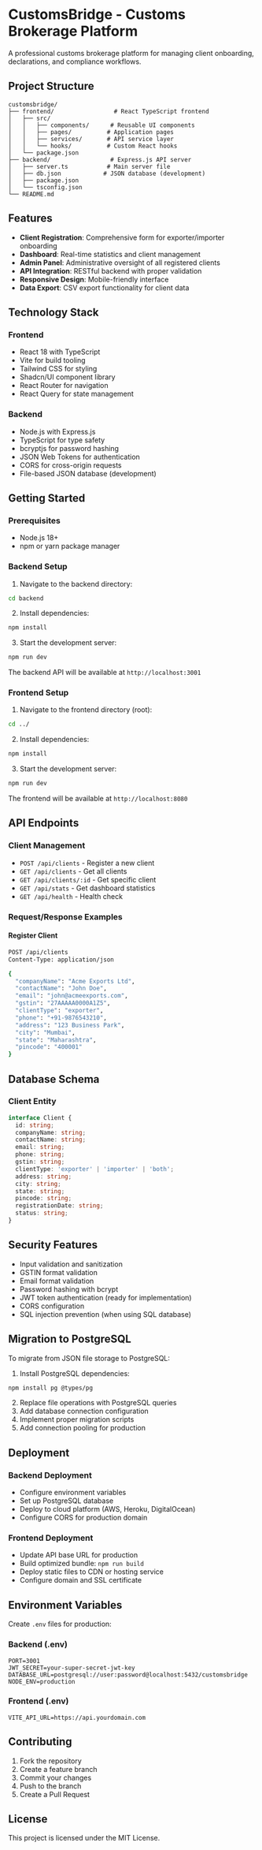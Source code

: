 
# CustomsBridge - Customs Brokerage Platform

A professional customs brokerage platform for managing client onboarding, declarations, and compliance workflows.

## Project Structure

```
customsbridge/
├── frontend/                 # React TypeScript frontend
│   ├── src/
│   │   ├── components/      # Reusable UI components
│   │   ├── pages/          # Application pages
│   │   ├── services/       # API service layer
│   │   └── hooks/          # Custom React hooks
│   └── package.json
├── backend/                 # Express.js API server
│   ├── server.ts           # Main server file
│   ├── db.json            # JSON database (development)
│   ├── package.json
│   └── tsconfig.json
└── README.md
```

## Features

- **Client Registration**: Comprehensive form for exporter/importer onboarding
- **Dashboard**: Real-time statistics and client management
- **Admin Panel**: Administrative oversight of all registered clients
- **API Integration**: RESTful backend with proper validation
- **Responsive Design**: Mobile-friendly interface
- **Data Export**: CSV export functionality for client data

## Technology Stack

### Frontend
- React 18 with TypeScript
- Vite for build tooling
- Tailwind CSS for styling
- Shadcn/UI component library
- React Router for navigation
- React Query for state management

### Backend
- Node.js with Express.js
- TypeScript for type safety
- bcryptjs for password hashing
- JSON Web Tokens for authentication
- CORS for cross-origin requests
- File-based JSON database (development)

## Getting Started

### Prerequisites
- Node.js 18+ 
- npm or yarn package manager

### Backend Setup

1. Navigate to the backend directory:
```bash
cd backend
```

2. Install dependencies:
```bash
npm install
```

3. Start the development server:
```bash
npm run dev
```

The backend API will be available at `http://localhost:3001`

### Frontend Setup

1. Navigate to the frontend directory (root):
```bash
cd ../
```

2. Install dependencies:
```bash
npm install
```

3. Start the development server:
```bash
npm run dev
```

The frontend will be available at `http://localhost:8080`

## API Endpoints

### Client Management
- `POST /api/clients` - Register a new client
- `GET /api/clients` - Get all clients
- `GET /api/clients/:id` - Get specific client
- `GET /api/stats` - Get dashboard statistics
- `GET /api/health` - Health check

### Request/Response Examples

#### Register Client
```bash
POST /api/clients
Content-Type: application/json

{
  "companyName": "Acme Exports Ltd",
  "contactName": "John Doe",
  "email": "john@acmeexports.com",
  "gstin": "27AAAAA0000A1Z5",
  "clientType": "exporter",
  "phone": "+91-9876543210",
  "address": "123 Business Park",
  "city": "Mumbai",
  "state": "Maharashtra",
  "pincode": "400001"
}
```

## Database Schema

### Client Entity
```typescript
interface Client {
  id: string;
  companyName: string;
  contactName: string;
  email: string;
  phone: string;
  gstin: string;
  clientType: 'exporter' | 'importer' | 'both';
  address: string;
  city: string;
  state: string;
  pincode: string;
  registrationDate: string;
  status: string;
}
```

## Security Features

- Input validation and sanitization
- GSTIN format validation
- Email format validation
- Password hashing with bcrypt
- JWT token authentication (ready for implementation)
- CORS configuration
- SQL injection prevention (when using SQL database)

## Migration to PostgreSQL

To migrate from JSON file storage to PostgreSQL:

1. Install PostgreSQL dependencies:
```bash
npm install pg @types/pg
```

2. Replace file operations with PostgreSQL queries
3. Add database connection configuration
4. Implement proper migration scripts
5. Add connection pooling for production

## Deployment

### Backend Deployment
- Configure environment variables
- Set up PostgreSQL database
- Deploy to cloud platform (AWS, Heroku, DigitalOcean)
- Configure CORS for production domain

### Frontend Deployment
- Update API base URL for production
- Build optimized bundle: `npm run build`
- Deploy static files to CDN or hosting service
- Configure domain and SSL certificate

## Environment Variables

Create `.env` files for production:

### Backend (.env)
```
PORT=3001
JWT_SECRET=your-super-secret-jwt-key
DATABASE_URL=postgresql://user:password@localhost:5432/customsbridge
NODE_ENV=production
```

### Frontend (.env)
```
VITE_API_URL=https://api.yourdomain.com
```

## Contributing

1. Fork the repository
2. Create a feature branch
3. Commit your changes
4. Push to the branch
5. Create a Pull Request

## License

This project is licensed under the MIT License.

